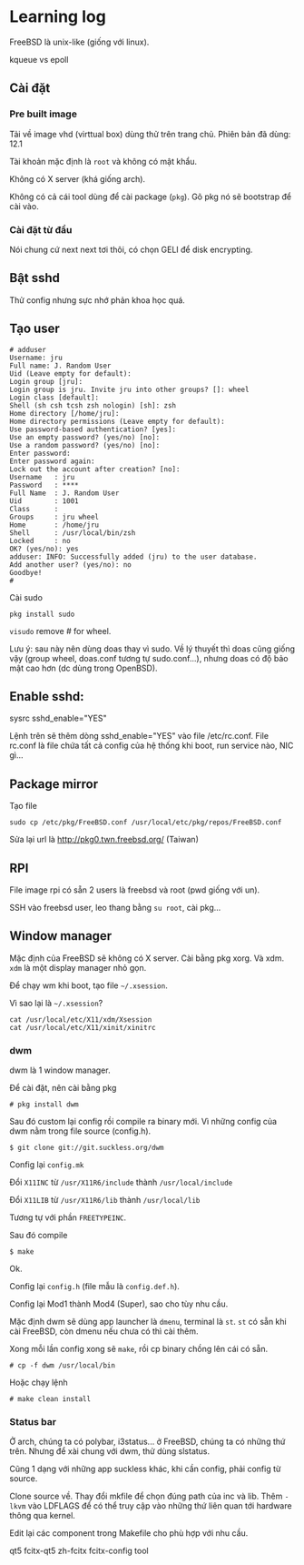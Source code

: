 # Learning log

FreeBSD là unix-like (giống với linux). 

kqueue vs epoll

## Cài đặt

### Pre built image

Tải về image vhd (virttual box) dùng thử trên trang chủ. Phiên bản đã dùng: 12.1

Tài khoản mặc định là `root` và không có mật khẩu.

Không có X server (khá giống arch).

Không có cả cái tool dùng để cài package (`pkg`). Gõ pkg nó sẽ bootstrap để cài vào.

### Cài đặt từ đầu

Nói chung cứ next next tơi thôi, có chọn GELI để disk encrypting.

## Bật sshd

Thử config nhưng sực nhớ phản khoa học quá.

## Tạo user

```
# adduser
Username: jru
Full name: J. Random User
Uid (Leave empty for default):
Login group [jru]:
Login group is jru. Invite jru into other groups? []: wheel
Login class [default]:
Shell (sh csh tcsh zsh nologin) [sh]: zsh
Home directory [/home/jru]:
Home directory permissions (Leave empty for default):
Use password-based authentication? [yes]:
Use an empty password? (yes/no) [no]:
Use a random password? (yes/no) [no]:
Enter password:
Enter password again:
Lock out the account after creation? [no]:
Username   : jru
Password   : ****
Full Name  : J. Random User
Uid        : 1001
Class      :
Groups     : jru wheel
Home       : /home/jru
Shell      : /usr/local/bin/zsh
Locked     : no
OK? (yes/no): yes
adduser: INFO: Successfully added (jru) to the user database.
Add another user? (yes/no): no
Goodbye!
#
```

Cài sudo

`pkg install sudo`

`visudo` remove # for wheel.

Lưu ý: sau này nên dùng doas thay vì sudo. Về lý thuyết thì doas cũng giống vậy (group wheel, doas.conf tương tự sudo.conf...), nhưng doas có độ bảo mật cao hơn (dc dùng trong OpenBSD).

## Enable sshd:

sysrc sshd_enable="YES"

Lệnh trên sẽ thêm dòng sshd_enable="YES" vào file /etc/rc.conf. File rc.conf là file chứa tất cả config của hệ thống khi boot, run service nào, NIC gì...

## Package mirror

Tạo file

```
sudo cp /etc/pkg/FreeBSD.conf /usr/local/etc/pkg/repos/FreeBSD.conf
```

Sửa lại url là http://pkg0.twn.freebsd.org/ (Taiwan)

## RPI

File image rpi có sẵn 2 users là freebsd và root (pwd giống với un).

SSH vào freebsd user, leo thang bằng `su root`, cài pkg...

## Window manager

Mặc định của FreeBSD sẽ không có X server. Cài bằng pkg xorg. Và xdm. `xdm` là một display manager nhỏ gọn.

Để chạy wm khi boot, tạo file `~/.xsession`. 

Vì sao lại là `~/.xsession`? 

    cat /usr/local/etc/X11/xdm/Xsession
    cat /usr/local/etc/X11/xinit/xinitrc

### dwm

dwm là 1 window manager.

Để cài đặt, nên cài bằng pkg

    # pkg install dwm

Sau đó custom lại config rồi compile ra binary mới. Vì những config của dwm nằm trong file source (config.h).

    $ git clone git://git.suckless.org/dwm

Config lại `config.mk`

Đổi `X11INC` từ `/usr/X11R6/include` thành `/usr/local/include`

Đổi `X11LIB` từ `/usr/X11R6/lib` thành `/usr/local/lib`

Tương tự với phần `FREETYPEINC`.

Sau đó compile 

    $ make

Ok.

Config lại `config.h` (file mẫu là `config.def.h`).

Config lại Mod1 thành Mod4 (Super), sao cho tùy nhu cầu.

Mặc định dwm sẽ dùng app launcher là `dmenu`, terminal là `st`. `st` có sẵn khi cài FreeBSD, còn dmenu nếu chưa có thì cài thêm.

Xong mỗi lần config xong sẽ `make`, rồi cp binary chồng lên cái có sẵn.

    # cp -f dwm /usr/local/bin

Hoặc chạy lệnh

    # make clean install

### Status bar

Ở arch, chúng ta có polybar, i3status... ở FreeBSD, chúng ta có những thứ trên. Nhưng để xài chung với dwm, thử dùng slstatus.

Cũng 1 dạng với những app suckless khác, khi cần config, phải config từ source.

Clone source về. Thay đổi mkfile để chọn đúng path của inc và lib. Thêm `-lkvm` vào LDFLAGS để có thể truy cập vào những thứ liên quan tới hardware thông qua kernel.

Edit lại các component trong Makefile cho phù hợp với nhu cầu.



qt5
fcitx-qt5
zh-fcitx
fcitx-config tool